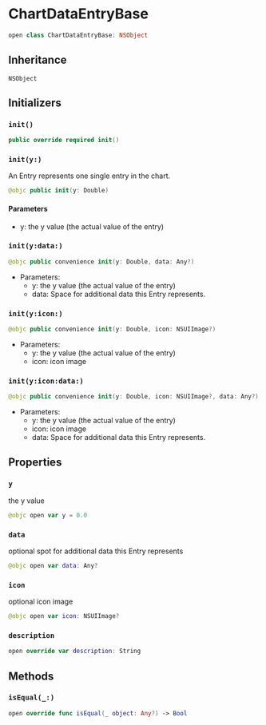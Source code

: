 # ChartDataEntryBase

``` swift
open class ChartDataEntryBase: NSObject
```

## Inheritance

`NSObject`

## Initializers

### `init()`

``` swift
public override required init()
```

### `init(y:)`

An Entry represents one single entry in the chart.

``` swift
@objc public init(y: Double)
```

#### Parameters

  - y: the y value (the actual value of the entry)

### `init(y:data:)`

``` swift
@objc public convenience init(y: Double, data: Any?)
```

  - Parameters:
      - y: the y value (the actual value of the entry)
      - data: Space for additional data this Entry represents.

### `init(y:icon:)`

``` swift
@objc public convenience init(y: Double, icon: NSUIImage?)
```

  - Parameters:
      - y: the y value (the actual value of the entry)
      - icon: icon image

### `init(y:icon:data:)`

``` swift
@objc public convenience init(y: Double, icon: NSUIImage?, data: Any?)
```

  - Parameters:
      - y: the y value (the actual value of the entry)
      - icon: icon image
      - data: Space for additional data this Entry represents.

## Properties

### `y`

the y value

``` swift
@objc open var y = 0.0
```

### `data`

optional spot for additional data this Entry represents

``` swift
@objc open var data: Any?
```

### `icon`

optional icon image

``` swift
@objc open var icon: NSUIImage?
```

### `description`

``` swift
open override var description: String
```

## Methods

### `isEqual(_:)`

``` swift
open override func isEqual(_ object: Any?) -> Bool 
```
